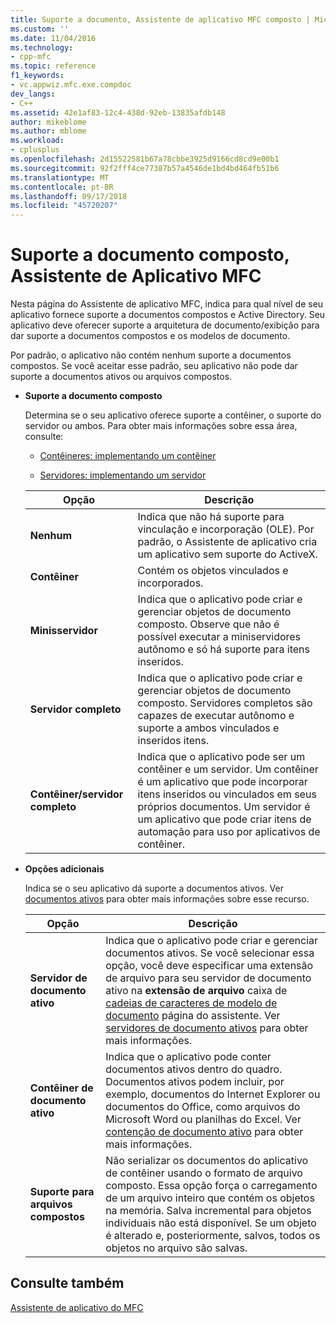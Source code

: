 ```yaml
---
title: Suporte a documento, Assistente de aplicativo MFC composto | Microsoft Docs
ms.custom: ''
ms.date: 11/04/2016
ms.technology:
- cpp-mfc
ms.topic: reference
f1_keywords:
- vc.appwiz.mfc.exe.compdoc
dev_langs:
- C++
ms.assetid: 42e1af83-12c4-438d-92eb-13835afdb148
author: mikeblome
ms.author: mblome
ms.workload:
- cplusplus
ms.openlocfilehash: 2d15522581b67a78cbbe3925d9166cd8cd9e00b1
ms.sourcegitcommit: 92f2fff4ce77387b57a4546de1bd4bd464fb51b6
ms.translationtype: MT
ms.contentlocale: pt-BR
ms.lasthandoff: 09/17/2018
ms.locfileid: "45720207"
---
```

# <a name="compound-document-support-mfc-application-wizard"></a>Suporte a documento composto, Assistente de Aplicativo MFC
Nesta página do Assistente de aplicativo MFC, indica para qual nível de seu aplicativo fornece suporte a documentos compostos e Active Directory. Seu aplicativo deve oferecer suporte a arquitetura de documento/exibição para dar suporte a documentos compostos e os modelos de documento.  
  
 Por padrão, o aplicativo não contém nenhum suporte a documentos compostos. Se você aceitar esse padrão, seu aplicativo não pode dar suporte a documentos ativos ou arquivos compostos.  
  
- **Suporte a documento composto**

   Determina se o seu aplicativo oferece suporte a contêiner, o suporte do servidor ou ambos. Para obter mais informações sobre essa área, consulte:  
  
   - [Contêineres: implementando um contêiner](../../mfc/containers-implementing-a-container.md)  
  
   - [Servidores: implementando um servidor](../../mfc/servers-implementing-a-server.md)  
  
   |Opção|Descrição|  
   |------------|-----------------|  
   |**Nenhum**|Indica que não há suporte para vinculação e incorporação (OLE). Por padrão, o Assistente de aplicativo cria um aplicativo sem suporte do ActiveX.|  
   |**Contêiner**|Contém os objetos vinculados e incorporados.|  
   |**Minisservidor**|Indica que o aplicativo pode criar e gerenciar objetos de documento composto. Observe que não é possível executar a miniservidores autônomo e só há suporte para itens inseridos.|  
   |**Servidor completo**|Indica que o aplicativo pode criar e gerenciar objetos de documento composto. Servidores completos são capazes de executar autônomo e suporte a ambos vinculados e inseridos itens.|  
   |**Contêiner/servidor completo**|Indica que o aplicativo pode ser um contêiner e um servidor. Um contêiner é um aplicativo que pode incorporar itens inseridos ou vinculados em seus próprios documentos. Um servidor é um aplicativo que pode criar itens de automação para uso por aplicativos de contêiner.|  
  
- **Opções adicionais**

   Indica se o seu aplicativo dá suporte a documentos ativos. Ver [documentos ativos](../../mfc/active-documents.md) para obter mais informações sobre esse recurso.  
  
   |Opção|Descrição|  
   |------------|-----------------|  
   |**Servidor de documento ativo**|Indica que o aplicativo pode criar e gerenciar documentos ativos. Se você selecionar essa opção, você deve especificar uma extensão de arquivo para seu servidor de documento ativo na **extensão de arquivo** caixa de [cadeias de caracteres de modelo de documento](../../mfc/reference/document-template-strings-mfc-application-wizard.md) página do assistente. Ver [servidores de documento ativos](../../mfc/active-document-servers.md) para obter mais informações.|  
   |**Contêiner de documento ativo**|Indica que o aplicativo pode conter documentos ativos dentro do quadro. Documentos ativos podem incluir, por exemplo, documentos do Internet Explorer ou documentos do Office, como arquivos do Microsoft Word ou planilhas do Excel. Ver [contenção de documento ativo](../../mfc/active-document-containment.md) para obter mais informações.|  
   |**Suporte para arquivos compostos**|Não serializar os documentos do aplicativo de contêiner usando o formato de arquivo composto. Essa opção força o carregamento de um arquivo inteiro que contém os objetos na memória. Salva incremental para objetos individuais não está disponível. Se um objeto é alterado e, posteriormente, salvos, todos os objetos no arquivo são salvas.|  
  
## <a name="see-also"></a>Consulte também  
 [Assistente de aplicativo do MFC](../../mfc/reference/mfc-application-wizard.md)

